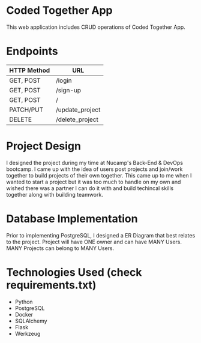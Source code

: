 
# Coded Together App

This web application includes CRUD operations of Coded Together App.

# Endpoints

| HTTP Method  | URL |
| ------------- | ------------- |
| GET, POST  | /login  | 
| GET, POST  | /sign-up  |
| GET, POST  | /  | - Home page(login is required)
| PATCH/PUT  | /update_project  | # not coded yet
| DELETE  | /delete_project  |


# Project Design
I designed the project during my time at Nucamp's Back-End & DevOps bootcamp. I came up with the idea of users post projects and join/work together to build projects of their own together. This came up to me when I wanted to start a project but it was too much to handle on my own and wished there was a partner I can do it with and build techincal skills together along with building teamwork. 

# Database Implementation
Prior to implementing PostgreSQL, I designed a ER Diagram that best relates to the project. Project will have ONE owner and can have MANY Users. MANY Projects can belong to MANY Users.

# Technologies Used (check requirements.txt)
- Python
- PostgreSQL
- Docker
- SQLAlchemy
- Flask
- Werkzeug
